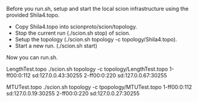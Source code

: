 Before you run.sh, setup and start the local scion infrastructure using the 
provided Shila4.topo.

- Copy Shila4.topo into scionproto/scion/topology.
- Stop the current run (./scion.sh stop) of scion.
- Setup the topology (./scion.sh topology -c topology/Shila4.topo).
- Start a new run. (./scion.sh start)

Now you can run.sh.


LengthTest.topo
./scion.sh topology -c topology/LengthTest.topo 
1-ff00:0:112 sd:127.0.0.43:30255
2-ff00:0:220 sd:127.0.0.67:30255

MTUTest.topo
./scion.sh topology -c tpopology/MTUTest.topo
1-ff00:0:112 sd:127.0.0.19:30255
2-ff00:0:220 sd:127.0.0.27:30255